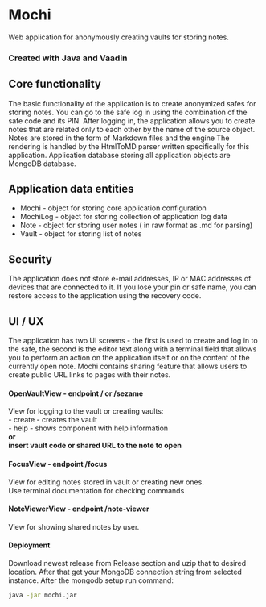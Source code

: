 # Mochi
Web application for anonymously creating vaults for storing notes.
### Created with Java and Vaadin

## Core functionality

The basic functionality of the application is to create anonymized safes for storing notes. You can go to the safe
log in using the combination of the safe code and its PIN. After logging in, the application allows you to create notes that
are related only to each other by the name of the source object. Notes are stored in the form of Markdown files and the engine
The rendering is handled by the HtmlToMD parser written specifically for this application. Application database storing
all application objects are MongoDB database.

## Application data entities

- Mochi - object for storing core application configuration
- MochiLog - object for storing collection of application log data
- Note - object for storing user notes ( in raw format as .md for parsing)
- Vault - object for storing list of notes

## Security

The application does not store e-mail addresses, IP or MAC addresses of devices
that are connected to it. If you lose your pin or safe name, you can restore access to the application
using the recovery code.

## UI / UX
The application has two UI screens - the first is used to create and log in to the safe, the second is the editor
text along with a terminal field that allows you to perform an action on the application itself or on the content
of the currently open note.
Mochi contains sharing feature that allows users to create public URL links to pages with
their notes.

#### OpenVaultView - endpoint / or /sezame
View for logging to the vault or creating vaults:<br>
        - create - creates the vault<br>
        - help - shows component with help information<br>
        **or**<br>
        **insert vault code or shared URL to the note to open**
#### FocusView - endpoint /focus 
View for editing notes stored in vault or creating new ones.<br>
Use terminal documentation for checking commands

#### NoteViewerView - endpoint /note-viewer
View for showing shared notes by user.

#### Deployment
Download newest release from Release section and uzip that to desired
location. After that get your MongoDB connection string from selected instance.
After the mongodb setup run command:<br>
```bash
java -jar mochi.jar
```





